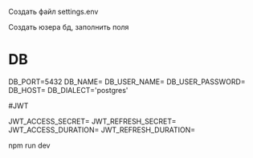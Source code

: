 Создать файл settings.env

Создать юзера бд, заполнить поля

# DB

DB_PORT=5432
DB_NAME=
DB_USER_NAME=
DB_USER_PASSWORD=
DB_HOST=
DB_DIALECT='postgres'

#JWT

JWT_ACCESS_SECRET=
JWT_REFRESH_SECRET=
JWT_ACCESS_DURATION=
JWT_REFRESH_DURATION=

npm run dev
